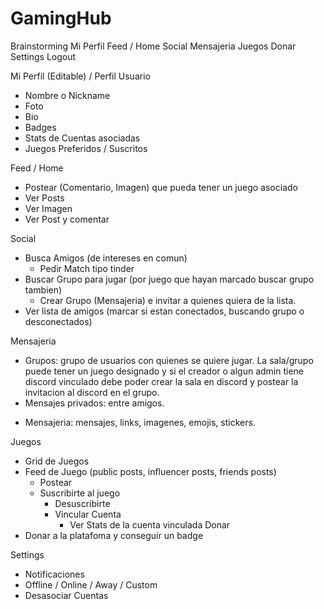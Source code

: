 # GamingHub
Brainstorming
Mi Perfil
Feed / Home
Social
Mensajeria
Juegos
Donar
Settings
Logout


Mi Perfil (Editable) / Perfil Usuario
- Nombre o Nickname
- Foto
- Bio
- Badges
- Stats de Cuentas asociadas
- Juegos Preferidos / Suscritos

Feed / Home
- Postear (Comentario, Imagen) que pueda tener un juego asociado
- Ver Posts
- Ver Imagen
- Ver Post y comentar 

Social
- Busca Amigos (de intereses en comun)
	- Pedir Match tipo tinder
- Buscar Grupo para jugar (por juego que hayan marcado buscar grupo tambien)
	- Crear Grupo (Mensajeria) e invitar a quienes quiera de la lista.
- Ver lista de amigos (marcar si estan conectados, buscando grupo o desconectados)

Mensajeria
- Grupos: grupo de usuarios con quienes se quiere jugar. La sala/grupo puede tener un juego designado y si el creador o algun admin tiene discord vinculado debe poder crear la sala en discord y postear la invitacion al discord en el grupo.
- Mensajes privados: entre amigos. 
* Mensajeria: mensajes, links, imagenes, emojis, stickers.

Juegos
- Grid de Juegos
- Feed de Juego (public posts, influencer posts, friends posts)
	- Postear
	- Suscribirte al juego
		- Desuscribirte
		- Vincular Cuenta
			- Ver Stats de la cuenta vinculada
Donar
- Donar a la platafoma y conseguir un badge

Settings
- Notificaciones
- Offline / Online / Away / Custom
- Desasociar Cuentas

